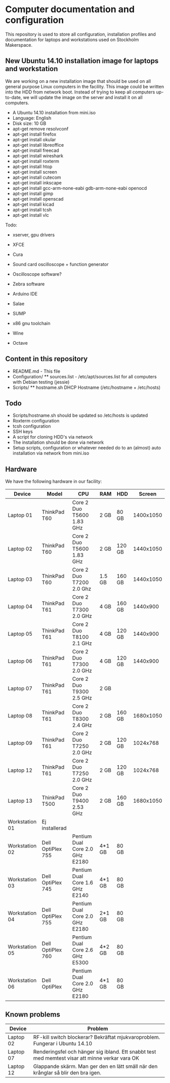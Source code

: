Computer documentation and configuration
=====================

This repository is used to store all configuration, installation profiles and documentation for laptops and workstations used on Stockholm Makerspace.

New Ubuntu 14.10 installation image for laptops and workstation
---------------------------------------------------------------

We are working on a new installation image that should be used on all general purpose Linux computers in the facility. This image could be written into the HDD from network boot. Instead of trying to keep all computers up-to-date, we will update the image on the server and install it on all computers.

* A Ubuntu 14.10 installation from mini.iso
* Language: English
* Disk size: 10 GB
* apt-get remove resolvconf
* apt-get install firefox
* apt-get install okular
* apt-get install libreoffice
* apt-get install freecad
* apt-get install wireshark
* apt-get install roxterm
* apt-get install htop
* apt-get install screen
* apt-get install cutecom
* apt-get install inkscape
* apt-get install gcc-arm-none-eabi gdb-arm-none-eabi openocd
* apt-get install gimp
* apt-get install openscad
* apt-get install kicad
* apt-get install tcsh
* apt-get install vlc

Todo:
* xserver, gpu drivers
* XFCE

* Cura
* Sound card oscilloscope + function generator
* Oscilloscope software?
* Zebra software
* Arduino IDE
* Salae
* SUMP

* x86 gnu toolchain
* Wine
* Octave


Content in this repository
--------------
* README.md - This file
* Configuration/
** sources.list - /etc/apt/sources.list for all computers with Debian testing (jessie)
* Scripts/
** hostname.sh DHCP Hostname (/etc/hostname + /etc/hosts)
  

Todo
--------------
* Scripts/hostname.sh should be updated so /etc/hosts is updated
* Roxterm configuration
* tcsh configuration
* SSH keys
* A script for cloning HDD's via network
* The installation should be done via network
* Setup scripts, configuration or whatever needed do to an (almost) auto installation via network from mini.iso

Hardware
--------

We have the following hardware in our facility:

| Device         | Model             | CPU                             | RAM    | HDD    | Screen    |
|----------------|-------------------|---------------------------------|--------|--------|-----------|
| Laptop 01      | ThinkPad T60      | Core 2 Duo T5600 1.83 GHz       |   2 GB |  80 GB | 1400x1050 |
| Laptop 02      | ThinkPad T60      | Core 2 Duo T5600 1.83 GHz       |   2 GB | 120 GB | 1440x1050 |
| Laptop 03      | ThinkPad T60      | Core 2 Duo T7200 2.0 Ghz        | 1.5 GB | 160 GB | 1440x1050 |
| Laptop 04      | ThinkPad T61      | Core 2 Duo T7300 2.0 GHz        |   4 GB | 160 GB | 1440x900  |
| Laptop 05      | ThinkPad T61      | Core 2 Duo T8100 2.1 GHz        |   4 GB | 120 GB | 1440x900  |
| Laptop 06      | ThinkPad T61      | Core 2 Duo T7300 2.0 GHz        |   4 GB | 120 GB | 1440x900  |
| Laptop 07      | ThinkPad T61      | Core 2 Duo T9300 2.5 GHz        |   2 GB |        |           |
| Laptop 08      | ThinkPad T61      | Core 2 Duo T8300 2.4 GHz        |   2 GB | 160 GB | 1680x1050 |
| Laptop 09      | ThinkPad T61      | Core 2 Duo T7250 2.0 GHz        |   2 GB | 120 GB | 1024x768  |
| Laptop 12      | ThinkPad T61      | Core 2 Duo T7250 2.0 GHz        |   2 GB | 120 GB | 1024x768  |
| Laptop 13      | ThinkPad T500     | Core 2 Duo T9400 2.53 GHz       |   2 GB | 160 GB | 1680x1050 |
| Workstation 01 | Ej installerad                                                                    |
| Workstation 02 | Dell OptiPlex 755 | Pentium Dual Core 2.0 GHz E2180 | 4*1 GB |  80 GB |           |
| Workstation 03 | Dell OptiPlex 745 | Pentium Dual Core 1.6 GHz E2140 | 4*1 GB |  80 GB |           |
| Workstation 04 | Dell OptiPlex 755 | Pentium Dual Core 2.0 GHz E2180 | 2*1 GB |  80 GB |           |
| Workstation 05 | Dell OptiPlex 760 | Pentium Dual Core 2.6 GHz E5300 | 4*2 GB |  80 GB |           |
| Workstation 06 | Dell OptiPlex     | Pentium Dual Core 2.0 GHz E2180 | 4*1 GB |  80 GB |           |


Known problems
--------------

| Device    | Problem                                                                                         |
|-----------|-------------------------------------------------------------------------------------------------|
| Laptop 02 | RF-kill switch blockerar? Bekräftat mjukvaroproblem. Fungerar i Ubuntu 14.10                    |
| Laptop 07 | Renderingsfel och hänger sig ibland. Ett snabbt test med memtest visar att minne verkar vara OK |
| Laptop 12 | Glappande skärm. Man ger den en lätt smäll när den krånglar så blir den bra igen.               |
